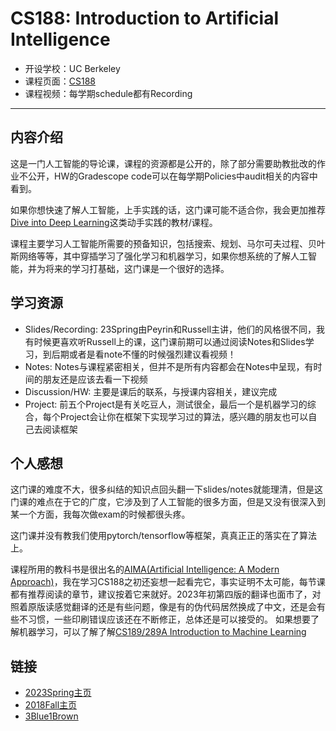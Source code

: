 # CS188: Introduction to Artificial Intelligence

- 开设学校：UC Berkeley
- 课程页面：[CS188](https://inst.eecs.berkeley.edu/~cs188/)
- 课程视频：每学期schedule都有Recording

---

## 内容介绍

这是一门人工智能的导论课，课程的资源都是公开的，除了部分需要助教批改的作业不公开，HW的Gradescope code可以在每学期Policies中audit相关的内容中看到。

如果你想快速了解人工智能，上手实践的话，这门课可能不适合你，我会更加推荐[Dive into Deep Learning](https://d2l.ai/)这类动手实践的教材/课程。

课程主要学习人工智能所需要的预备知识，包括搜索、规划、马尔可夫过程、贝叶斯网络等等，其中穿插学习了强化学习和机器学习，如果你想系统的了解人工智能，并为将来的学习打基础，这门课是一个很好的选择。

## 学习资源

- Slides/Recording: 23Spring由Peyrin和Russell主讲，他们的风格很不同，我有时候更喜欢听Russell上的课，这门课前期可以通过阅读Notes和Slides学习，到后期或者是看note不懂的时候强烈建议看视频！
- Notes: Notes与课程紧密相关，但并不是所有内容都会在Notes中呈现，有时间的朋友还是应该去看一下视频
- Discussion/HW: 主要是课后的联系，与授课内容相关，建议完成
- Project: 前五个Project是有关吃豆人，测试很全，最后一个是机器学习的综合，每个Project会让你在框架下实现学习过的算法，感兴趣的朋友也可以自己去阅读框架

## 个人感想

这门课的难度不大，很多纠结的知识点回头翻一下slides/notes就能理清，但是这门课的难点在于它的广度，它涉及到了人工智能的很多方面，但是又没有很深入到某一个方面，我每次做exam的时候都很头疼。

这门课并没有教我们使用pytorch/tensorflow等框架，真真正正的落实在了算法上。

课程所用的教科书是很出名的[AIMA(Artificial Intelligence: A Modern Approach)](http://aima.cs.berkeley.edu/)，我在学习CS188之初还妄想一起看完它，事实证明不太可能，每节课都有推荐阅读的章节，建议按着它来就好。2023年初第四版的翻译也面市了，对照着原版读感觉翻译的还是有些问题，像是有的伪代码居然换成了中文，还是会有些不习惯，一些印刷错误应该还在不断修正，总体还是可以接受的。
如果想要了解机器学习，可以了解了解[CS189/289A Introduction to Machine Learning](https://people.eecs.berkeley.edu/~jrs/189/)

## 链接
- [2023Spring主页](https://inst.eecs.berkeley.edu/~cs188/sp23/)
- [2018Fall主页](https://inst.eecs.berkeley.edu/~cs188/fa18/)
- [3Blue1Brown](https://space.bilibili.com/88461692)
